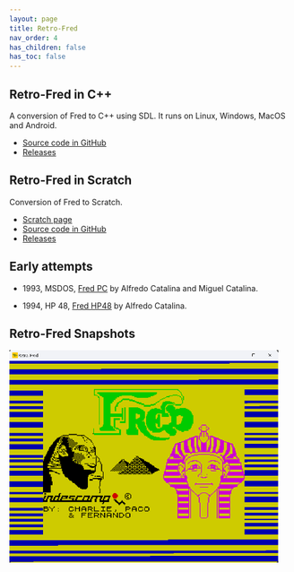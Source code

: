 ```yaml
---
layout: page
title: Retro-Fred
nav_order: 4
has_children: false
has_toc: false
---
```


Retro-Fred in C++
-----------------

A conversion of Fred to C++ using SDL. It runs on Linux, Windows,
MacOS and Android.

* [Source code in GitHub](https://github.com/8bitfred/retro-fred)
* [Releases](https://github.com/8bitfred/retro-fred/releases)


Retro-Fred in Scratch
---------------------

Conversion of Fred to Scratch.

* [Scratch page](https://scratch.mit.edu/projects/1053158449)
* [Source code in GitHub](https://github.com/8bitfred/retro-fred-scratch)
* [Releases](https://github.com/8bitfred/retro-fred-scratch/releases)

Early attempts
--------------

  * 1993, MSDOS, [Fred PC](fredpc) by Alfredo Catalina and Miguel Catalina.

  * 1994, HP 48, [Fred HP48](fredhp48) by Alfredo Catalina.

Retro-Fred Snapshots
--------------------

![Loading screen](/assets/images/snapshots/loading.png)
